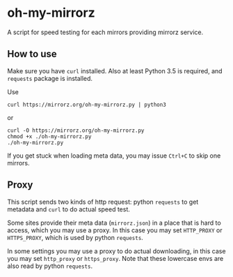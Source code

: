 # oh-my-mirrorz

A script for speed testing for each mirrors providing mirrorz service.

## How to use

Make sure you have `curl` installed. Also at least Python 3.5 is required, and `requests` package is installed.

Use

```
curl https://mirrorz.org/oh-my-mirrorz.py | python3
```

or

```
curl -O https://mirrorz.org/oh-my-mirrorz.py
chmod +x ./oh-my-mirrorz.py
./oh-my-mirrorz.py
```

If you get stuck when loading meta data, you may issue `Ctrl+C` to skip one mirrors.

## Proxy

This script sends two kinds of http request: python `requests` to get metadata and `curl` to do actual speed test.

Some sites provide their meta data (`mirrorz.json`) in a place that is hard to access, which you may use a proxy. In this case you may set `HTTP_PROXY` or `HTTPS_PROXY`, which is used by python `requests`.

In some settings you may use a proxy to do actual downloading, in this case you may set `http_proxy` or `https_proxy`. Note that these lowercase envs are also read by python `requests`.

